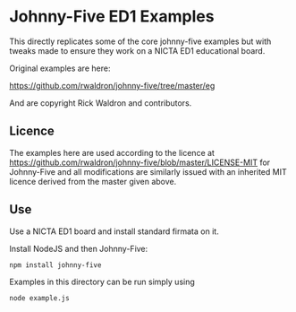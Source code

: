 # Johnny-Five ED1 Examples

This directly replicates some of the core johnny-five examples but with tweaks
made to ensure they work on a NICTA ED1 educational board.

Original examples are here:

https://github.com/rwaldron/johnny-five/tree/master/eg

And are copyright Rick Waldron and contributors.

## Licence

The examples here are used according to the licence at https://github.com/rwaldron/johnny-five/blob/master/LICENSE-MIT
for Johnny-Five and all modifications are similarly issued with an inherited 
MIT licence derived from the master given above.

## Use

Use a NICTA ED1 board and install standard firmata on it.

Install NodeJS and then Johnny-Five:

    npm install johnny-five

Examples in this directory can be run simply using

    node example.js


